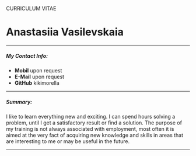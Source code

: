 CURRICULUM VITAE

# **Anastasiia Vasilevskaia**

****************************

##### My Contact Info:
+ **Mobil**   upon request
+ **E-Mail**  upon request
+ **GitHub**  kikimorella

****************************

##### Summary:
I like to learn everything new and exciting. I can spend hours solving a problem, until I get a satisfactory result or find a solution. The purpose of my training is not always associated with employment, most often it is aimed at the very fact of acquiring new knowledge and skills in areas that are interesting to me or may be useful in the future.

****************************
